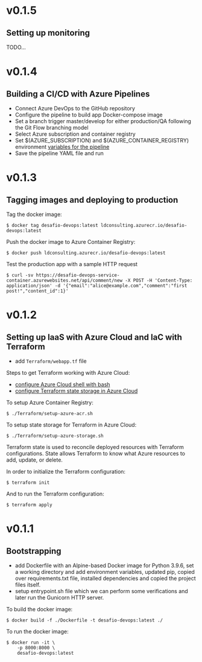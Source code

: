 # v0.1.5

## Setting up monitoring

TODO...

# v0.1.4

## Building a CI/CD with Azure Pipelines 

* Connect Azure DevOps to the GitHub repository
* Configure the pipeline to build app Docker-compose image
* Set a branch trigger master/develop for either production/QA following the Git Flow branching model
* Select Azure subscription and container registry
* Set $(AZURE_SUBSCRIPTION) and $(AZURE_CONTAINER_REGISTRY) environment [variables for the pipeline](https://docs.microsoft.com/pt-br/azure/devops/pipelines/process/variables?view=azure-devops&tabs=yaml%2Cbatch)
* Save the pipeline YAML file and run

# v0.1.3

## Tagging images and deploying to production

Tag the docker image:
```
$ docker tag desafio-devops:latest ldconsulting.azurecr.io/desafio-devops:latest
```

Push the docker image to Azure Container Registry:
```
$ docker push ldconsulting.azurecr.io/desafio-devops:latest
```

Test the production app with a sample HTTP request
```
$ curl -sv https://desafio-devops-service-container.azurewebsites.net/api/comment/new -X POST -H 'Content-Type: application/json' -d '{"email":"alice@example.com","comment":"first post!","content_id":1}'
```

# v0.1.2

## Setting up IaaS with Azure Cloud and IaC with Terraform

* add `Terraform/webapp.tf` file
 
Steps to get Terraform working with Azure Cloud:
* [configure Azure Cloud shell with bash](https://docs.microsoft.com/en-us/azure/developer/terraform/get-started-cloud-shell-bash?tabs=bash)
* [configure Terraform state storage in Azure Cloud](https://docs.microsoft.com/en-us/azure/developer/terraform/store-state-in-azure-storage?tabs=azure-cli)

To setup Azure Container Registry:
```
$ ./Terraform/setup-azure-acr.sh
```

To setup state storage for Terraform in Azure Cloud:
```
$ ./Terraform/setup-azure-storage.sh
```
Terraform state is used to reconcile deployed resources with Terraform configurations. State allows Terraform to know what Azure resources to add, update, or delete.

In order to initialize the Terraform configuration:
``` 
$ terraform init 
```

And to run the Terraform configuration:
``` 
$ terraform apply 
```

# v0.1.1

## Bootstrapping

* add Dockerfile with an Alpine-based Docker image for Python 3.9.6, set a working directory and add environment variables, updated pip, copied over requirements.txt file, installed dependencies and copied the project files itself.
* setup entrypoint.sh file which we can perform some verifications and later run the Gunicorn HTTP server.

To build the docker image:
```
$ docker build -f ./Dockerfile -t desafio-devops:latest ./

```

To run the docker image:
```
$ docker run -it \
    -p 8000:8000 \
    desafio-devops:latest
```